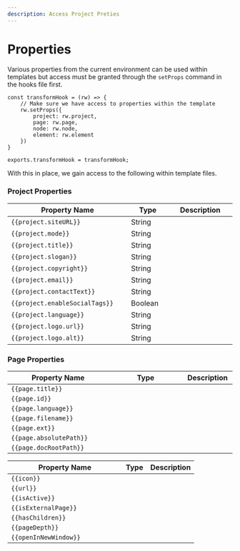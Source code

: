 ```yaml
---
description: Access Project Preties
---
```


# Properties

Various properties from the current environment can be used within templates but access must be granted through the `setProps` command in the hooks file first.

```
const transformHook = (rw) => {    
    // Make sure we have access to properties within the template
    rw.setProps({
        project: rw.project,
        page: rw.page,
        node: rw.node,
        element: rw.element
    })
}

exports.transformHook = transformHook;
```

With this in place, we gain access to the following within template files.

### Project Properties

<table><thead><tr><th width="346">Property Name</th><th width="127">Type</th><th width="278">Description</th></tr></thead><tbody><tr><td><code>{{project.siteURL}}</code></td><td>String</td><td></td></tr><tr><td><code>{{project.mode}}</code></td><td>String</td><td></td></tr><tr><td><code>{{project.title}}</code></td><td>String</td><td></td></tr><tr><td><code>{{project.slogan}}</code></td><td>String</td><td></td></tr><tr><td><code>{{project.copyright}}</code></td><td>String</td><td></td></tr><tr><td><code>{{project.email}}</code></td><td>String</td><td></td></tr><tr><td><code>{{project.contactText}}</code></td><td>String</td><td></td></tr><tr><td><code>{{project.enableSocialTags}}</code></td><td>Boolean</td><td></td></tr><tr><td><code>{{project.language}}</code></td><td>String</td><td></td></tr><tr><td><code>{{project.logo.url}}</code></td><td>String</td><td></td></tr><tr><td><code>{{project.logo.alt}}</code></td><td>String</td><td></td></tr></tbody></table>

### Page Properties

<table><thead><tr><th width="241">Property Name</th><th width="237">Type</th><th width="100">Description</th></tr></thead><tbody><tr><td><code>{{page.title}}</code></td><td></td><td></td></tr><tr><td><code>{{page.id}}</code></td><td></td><td></td></tr><tr><td><code>{{page.language}}</code></td><td></td><td></td></tr><tr><td><code>{{page.filename}}</code></td><td></td><td></td></tr><tr><td><code>{{page.ext}}</code></td><td></td><td></td></tr><tr><td><code>{{page.absolutePath}}</code></td><td></td><td></td></tr><tr><td><code>{{page.docRootPath}}</code></td><td></td><td></td></tr></tbody></table>



<table><thead><tr><th width="241">Property Name</th><th>Type</th><th>Description</th></tr></thead><tbody><tr><td><code>{{icon}}</code></td><td></td><td></td></tr><tr><td><code>{{url}}</code></td><td></td><td></td></tr><tr><td><code>{{isActive}}</code></td><td></td><td></td></tr><tr><td><code>{{isExternalPage}}</code></td><td></td><td></td></tr><tr><td><code>{{hasChildren}}</code></td><td></td><td></td></tr><tr><td><code>{{pageDepth}}</code></td><td></td><td></td></tr><tr><td><code>{{openInNewWindow}}</code></td><td></td><td></td></tr></tbody></table>
